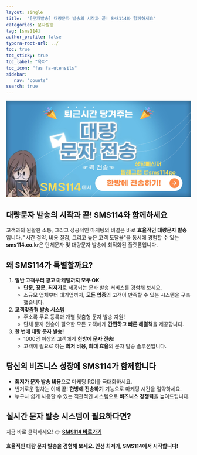 ```yaml
---
layout: single
title:  "[문자발송] 대량문자 발송의 시작과 끝! SMS114와 함께하세요"
categories: 문자발송
tag: [sms114]
author_profile: false
typora-root-url: ../
toc: true
toc_sticky: true
toc_label: "목차"
toc_icon: "fas fa-utensils" 
sidebar:
   nav: "counts"
search: true
---
```


![KakaoTalk_20241214_161655626_03](/images/2024-12-14-advertiesment-04/KakaoTalk_20241214_161655626_03.jpg)

## **대량문자 발송의 시작과 끝! SMS114와 함께하세요**

고객과의 원활한 소통, 그리고 성공적인 마케팅의 비결은 바로 **효율적인 대량문자 발송**입니다.
"시간 절약, 비용 절감, 그리고 높은 고객 도달율"을 동시에 경험할 수 있는 **sms114.co.kr**은 단체문자 및 대량문자 발송에 최적화된 플랫폼입니다.



## **왜 SMS114가 특별할까요?**

1. **일반 고객부터 광고 마케팅까지 모두 OK**
   - **단문, 장문, 최저가**로 제공되는 문자 발송 서비스를 경험해 보세요.
   - 소규모 업체부터 대기업까지, **모든 업종**의 고객이 만족할 수 있는 시스템을 구축했습니다.
2. **고객맞춤형 발송 시스템**
   - 주소록 무료 등록과 개별 맞춤형 문자 발송 지원!
   - 단체 문자 전송이 필요한 모든 고객에게 **간편하고 빠른 해결책**을 제공합니다.
3. **한 번에 대량 문자 발송!**
   - 1000명 이상의 고객에게 **한방에 문자 전송!**
   - 고객이 필요로 하는 **최저 비용, 최대 효율**의 문자 발송 솔루션입니다.
     

## **당신의 비즈니스 성장에 SMS114가 함께합니다**

- **최저가 문자 발송 비용**으로 마케팅 ROI를 극대화하세요.
- 번거로운 절차는 이제 끝! **한방에 전송하기** 기능으로 마케팅 시간을 절약하세요.
- 누구나 쉽게 사용할 수 있는 직관적인 시스템으로 **비즈니스 경쟁력**을 높여드립니다.
  

## **실시간 문자 발송 시스템이 필요하다면?**

지금 바로 클릭하세요!
👉 [**SMS114 바로가기**](https://sms114.co.kr)

**효율적인 대량 문자 발송을 경험해 보세요. 인생 최저가, SMS114에서 시작합니다!**


